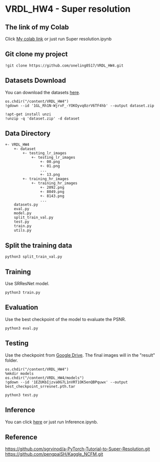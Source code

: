 # VRDL_HW4 - Super resolution

## The link of my Colab

Click [My colab link](https://colab.research.google.com/drive/1mrqrHPnOH7Jx5W3o_2td_CifL7wjtpEo?usp=sharing) or just run Super resolution.ipynb

## Git clone my project
```
!git clone https://github.com/oneling0517/VRDL_HW4.git
```
## Datasets Download
You can download the datasets [here](https://drive.google.com/file/d/1GL_Rh1N-WjrvF_-YOKOyvq0zrV6TF4hb/view).
```
os.chdir("/content/VRDL_HW4")
!gdown --id '1GL_Rh1N-WjrvF_-YOKOyvq0zrV6TF4hb' --output dataset.zip

!apt-get install unzi
!unzip -q 'dataset.zip' -d dataset
```

## Data Directory
```text
+- VRDL_HW4
    +- dataset
        +- testing_lr_images
            +- testing_lr_images
                +- 00.png
                +- 01.png
                ...
                +- 13.png
        +- training_hr_images
            +- training_hr_images
                +- 2092.png
                +- 8049.png
                +- 8143.png
                ...
    datasets.py
    eval.py
    model.py
    split_train_val.py
    test.py
    train.py
    utils.py
```

## Split the training data
```
python3 split_train_val.py
```

## Training
Use SRResNet model.
```
python3 train.py
```

## Evaluation
Use the best checkpoint of the model to evaluate the PSNR.
```
python3 eval.py
```

## Testing
Use the checkpoint from [Google Drive](https://drive.google.com/file/d/1EZUKbIjzva0G7L1nVRT1OK5enQBPquwx/view?usp=sharing).
The final images will in the "result" folder.
```
os.chdir("/content/VRDL_HW4")
%mkdir models
os.chdir("/content/VRDL_HW4/models")
!gdown --id '1EZUKbIjzva0G7L1nVRT1OK5enQBPquwx' --output best_checkpoint_srresnet.pth.tar
```
```
python3 test.py
```

## Inference

You can click [here](https://colab.research.google.com/drive/1EHEAL5ENsLKIEoqerKStWYJMyqduB7aE?usp=sharing) or just run Inference.ipynb.

## Reference
https://github.com/sgrvinod/a-PyTorch-Tutorial-to-Super-Resolution.git
https://github.com/pengpaiSH/Kaggle_NCFM.git

